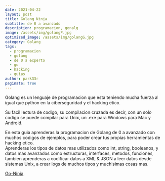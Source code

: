 ```yaml
---
date: 2021-04-22
layout: post
title: Golang Ninja
subtitle: de 0 a avanzado
description: programacion, gonalg 
image: /assets/img/golangP.jpg
optimized_image: /assets/img/golangG.jpg
category: Golang
tags:
  - programacion
  - golang
  - de 0 a experto
  - go
  - hacking
  - guias
author: park33r
paginate: true
---
```


Golang es un lenguaje de programacion que esta teniendo mucha fuerza al igual que python en la ciberseguridad y el hacking etico.

Su facil lectura de codigo, su compilacion cruzada es decir, con un solo codigo se puede compilar para Unix, un .exe para Windows para Mac y Android.<br>

En esta guia aprenderas la programacion de Golang de 0 a avanzado con muchos codigos de ejemplos, para poder crear tus propias herramientas de hacking etico.<br>
Aprenderas los tipos de datos mas utilizados como int, string, booleanos, y datos mas avanzados como estructuras, interfaces, metodos, funciones, tambien aprenderas
a codificar datos a XML & JSON a leer datos desde sistemas Unix, a crear logs de muchos tipos y muchisimas cosas mas.

[Go-Ninja](https://github.com/park33r/pdf/blob/main/Golang/Golang_Ninja.pdf).<br>




